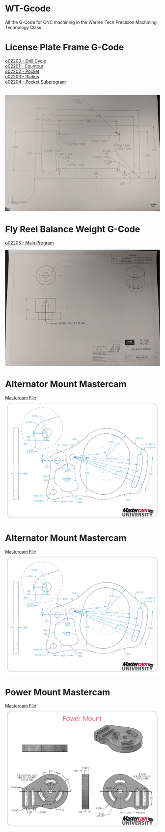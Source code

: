 # WT-Gcode
All the G-Code for CNC machining in the Warren Tech Precision Machining Technology Class

# License Plate Frame G-Code
[o02200 - Drill Cycle](/O02200.txt)<br />
[o02201 - Countour](/O02201.txt)<br />
[o02202 - Pocket](/O02202.txt)<br />
[o02203 - Radius](/O02203.txt)<br />
[o02204 - Pocket Subprogram](/O02204.txt)<br />
<br /><br />
![alt text](IMG_20180912_091057.jpg)

# Fly Reel Balance Weight G-Code
[o02205 - Main Program](/O02205.txt)<br />

![alt text](IMG_20181001_081248.jpg)

# Alternator Mount Mastercam
[Mastercam File](Alternator%20Mount.emcam)<br />
![alt text](AltMountFull.png)

# Alternator Mount Mastercam
[Mastercam File](https://github.com/CalebNeelCO/WT-Gcode-and-Mastercam/blob/master/Alternator%20Mount.emcam)<br />
![alt text](AltMountFull.png)

# Power Mount Mastercam
[Mastercam File](https://github.com/CalebNeelCO/WT-Gcode-and-Mastercam/blob/master/Power%20Mount.emcam)<br />
![alt text](/Power-Mount-Print.png)



